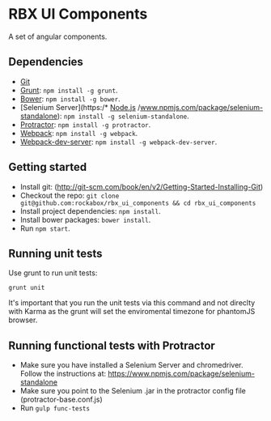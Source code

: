 # RBX UI Components

A set of angular components.

## Dependencies

* [Git](http://git-scm.com)
* [Grunt](http://gruntjs.com/): `npm install -g grunt`.
* [Bower](http://bower.io): `npm install -g bower`.
* [Selenium Server](https:/* [Node.js](https://github.com/joyent/node/wiki/Installing-Node.js-via-package-manager)
/www.npmjs.com/package/selenium-standalone): `npm install -g selenium-standalone`.
* [Protractor](https://www.npmjs.com/package/protractor): `npm install -g protractor`.
* [Webpack](http://webpack.github.io): `npm install -g webpack`.
* [Webpack-dev-server](http://webpack.github.io): `npm install -g webpack-dev-server`.

## Getting started

* Install git: (http://git-scm.com/book/en/v2/Getting-Started-Installing-Git)
* Checkout the repo: `git clone git@github.com:rockabox/rbx_ui_components && cd rbx_ui_components`
* Install project dependencies: `npm install`.
* Install bower packages: `bower install`.
* Run `npm start`.

## Running unit tests

Use grunt to run unit tests:

	grunt unit

It's important that you run the unit tests via this command and not direclty with Karma as the grunt will set the enviromental timezone for phantomJS browser.

## Running functional tests with Protractor

* Make sure you have installed a Selenium Server and chromedriver. Follow the instructions at:
  https://www.npmjs.com/package/selenium-standalone
* Make sure you point to the Selenium .jar in the protractor config file (protractor-base.conf.js)
* Run `gulp func-tests`
